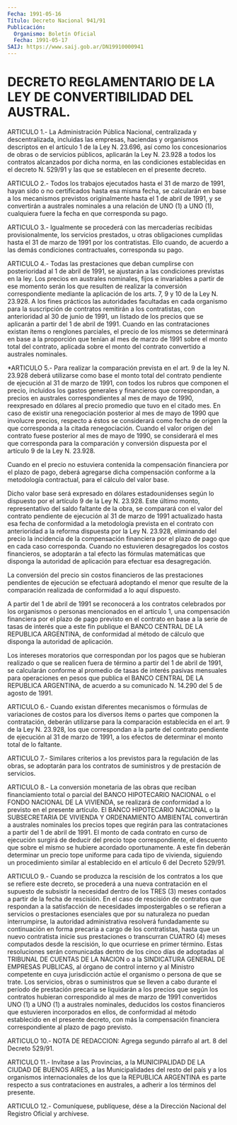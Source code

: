 ```yaml
---
Fecha: 1991-05-16
Título: Decreto Nacional 941/91
Publicación:
  Organismo: Boletín Oficial
  Fecha: 1991-05-17
SAIJ: https://www.saij.gob.ar/DN19910000941
---
```

# DECRETO REGLAMENTARIO DE LA LEY DE CONVERTIBILIDAD DEL AUSTRAL.

<a id="1"></a>
ARTICULO 1.- La Administración Pública Nacional, centralizada y descentralizada,  incluidas  las  empresas,  haciendas y organismos descriptos  en  el  artículo 1 de la Ley N. 23.696,  así  como  los concesionarios de obras  o  de servicios públicos, aplicarán la Ley N. 23.928 a todos los contratos  alcanzados por dicha norma, en las condiciones establecidas en el decreto  N.  529/91  y  las  que  se establecen en el presente decreto.

<a id="2"></a>
ARTICULO 2.- Todos los trabajos ejecutados hasta el 31 de marzo de 1991,  hayan  sido  o  no certificados hasta esa misma fecha, se calcularán en base a los mecanismos  previstos  originalmente hasta el  1  de abril de 1991, y se convertirán a australes  nominales  a una relación  de  UNO (1)  a UNO (1), cualquiera fuere la fecha en que corresponda su pago.

<a id="3"></a>
ARTICULO  3.-  Igualmente  se  procederá  con  las mercaderías recibidas  provisionalmente,  los  servicios  prestados,   u  otras obligaciones  cumplidas  hasta  el  31  de  marzo  de  1991 por los contratistas.  Ello  cuando,  de  acuerdo  a  las demás condiciones contractuales, corresponda su pago.

<a id="4"></a>
ARTICULO  4.-  Todas  las prestaciones que deban cumplirse con posterioridad al 1 de abril de 1991, se ajustarán a las condiciones  previstas  en  la    ley.  Los  precios  en  australes nominales, fijos e invariables a partir  de  ese  momento serán los que resulten de realizar la conversión correspondiente  mediante la aplicación de los arts. 7, 9 y 10 de la Ley N. 23.928. A  los fines prácticos  las  autoridades  facultadas  en cada organismo para  la suscripción  de  contratos  remitirán  a los  contratistas,    con anterioridad  al 30 de junio de 1991, un listado de los precios que se aplicarán a  partir  del  1  de  abril  de  1991.  Cuando en las contrataciones existan ítems  o renglones parciales, el  precio  de los  mismos  se  determinará  en base a la proporción que tenían al mes de marzo de 1991 sobre el monto  total  del  contrato, aplicada sobre  el  monto  del  contrato  convertido a australes  nominales.

<a id="5"></a>
*ARTICULO 5.- Para realizar la comparación prevista en el art. 9 de la  ley  N. 23.928  deberá utilizarse como base el monto total del contrato pendiente  de  ejecución  al  31 de marzo de 1991, con todos  los  rubros  que  componen el precio, incluidos  los  gastos generales y financieros que  correspondan,  a  precios en australes correspondientes al mes de mayo de 1990, reexpresado  en dólares al precio  promedio que tuvo en el citado mes. En caso de existir  una renegociación  posterior  al  mes  de  mayo  de  1990 que involucre precios, respecto a éstos se considerará como fecha  de  origen  la que  corresponda  a la citada renegociación. Cuando el valor origen del contrato fuese posterior al mes de mayo de 1990, se considerará  el  mes    que  corresponda  para  la  comparación  y conversión dispuesta por el artículo  9 de  la Ley N. 23.928.

Cuando  en  el  precio  no  estuviera  contenida  la   compensación financiera por el plazo de pago, deberá agregarse dicha compensación  conforme  a  la  metodología  contractual,  para   el cálculo del valor base.

Dicho  valor  base  será expresado en dólares estadounidenses según lo dispuesto por el artículo  9  de  la  Ley N. 23.928. Este último monto, representativo del saldo faltante de  la  obra, se comparará con el valor del contrato pendiente de ejecución al  31 de marzo de 1991  actualizado  hasta  esa fecha de conformidad a la metodología prevista en el contrato con  anterioridad  a  la  reforma dispuesta por  la  Ley N. 23.928, eliminando del precio la incidencia  de  la compensación  financiera  por  el  plazo  de  pago que en cada caso corresponda.  Cuando  no  estuvieren  desagregados    los    costos financieros,  se  adoptarán  a  tal efecto las fórmulas matemáticas que  disponga  la  autoridad  de  aplicación    para  efectuar  esa desagregación.

La conversión del precio sin costos financieros de las prestaciones  pendientes de  ejecución se efectuará  adoptando  el menor que resulte de la comparación  realizada  de conformidad a lo aquí dispuesto.

A  partir  del  1  de  abril de 1991 se reconocerá a los  contratos celebrados  por  los  organismos   o  personas  mencionados  en  el artículo  1,  una compensación financiera  por  el  plazo  de  pago previsto en el  contrato en base a la serie de tasas de interés que a este fin publique  el BANCO CENTRAL DE LA REPUBLICA ARGENTINA, de conformidad al método  de  cálculo  que  disponga la  autoridad de aplicación.

Los  intereses  moratorios  que correspondan por los pagos  que  se hubieran realizado o que se realicen  fuera de término a partir del 1 de abril de 1991, se calcularán conforme  al promedio de tasas de interés pasivas mensuales para operaciones en  pesos que publica el BANCO  CENTRAL  DE  LA  REPUBLICA  ARGENTINA,  de  acuerdo    a  su comunicado N. 14.290 del 5 de agosto de 1991.

<a id="6"></a>
ARTICULO 6.- Cuando existan diferentes mecanismos o fórmulas de variaciones  de  costos  para  los  diversos  ítems    o partes que componen  la  contratación,  deberán utilizarse para la comparación establecida en el art. 9 de la  Ley N. 23.928, los que correspondan a la parte del contrato pendiente  de  ejecución  al 31 de marzo de 1991,  a los efectos de determinar el monto total de  lo  faltante.

<a id="7"></a>
ARTICULO  7.-  Similares  criterios  a  los  previstos para la regulación  de  las  obras,  se  adoptarán  para  los contratos  de suministros y de prestación de servicios.

<a id="8"></a>
ARTICULO  8.- La conversión monetaria de las obras que reciban financiamiento total  o parcial del BANCO HIPOTECARIO NACIONAL o el FONDO NACIONAL DE LA VIVIENDA,  se  realizará  de  conformidad a lo previsto en el presente artículo. El BANCO HIPOTECARIO  NACIONAL  o la  SUBSECRETARIA  DE VIVIENDA Y ORDENAMIENTO AMBIENTAL convertirán a australes nominales  los  precios  topes  que  regirán  para  las contrataciones  a  partir  del 1 de abril de 1991. El monto de cada contrato en curso de ejecución  surgirá  de deducir del precio tope correspondiente,  el  descuento  que  sobre  el  mismo  se  hubiere acordado  oportunamente.  A este fin deberán determinar  un  precio tope uniforme para cada tipo de vivienda, siguiendo un procedimiento similar al establecido  en  el artículo 6 del Decreto 529/91.

<a id="9"></a>
ARTICULO 9.- Cuando se produzca la rescisión de los contratos a los  que  se  refiere  este  decreto,  se  procederá  a  una  nueva contratación  en  el  supuesto  de subsistir la necesidad dentro de los TRES (3) meses contados a partir  de  la fecha de rescisión. En el caso de rescisión de contratos que respondan  a  la satisfacción de  necesidades  impostergables  o  se  refieran  a  servicios    o prestaciones esenciales que por su naturaleza no puedan interrumpirse,  la  autoridad administrativa resolverá fundadamente su continuación en forma  precaria  a  cargo  de  los contratistas, hasta   que  un  nuevo  contratista  inicie  sus  prestaciones    o transcurran  CUATRO (4) meses computados desde la rescisión, lo que ocurriese en primer  término.  Estas resoluciones serán comunicadas dentro de los cinco días de adoptadas  al TRIBUNAL DE CUENTAS DE LA NACION o a la SINDICATURA GENERAL DE EMPRESAS  PUBLICAS,  al órgano de  control  interno  y al Ministro competente en cuya jurisdicción actúe el organismo o persona  de que se trate. Los servicios, obras o  suministros  que  se  lleven  a  cabo   durante  el  período  de prestación  precaria  se  liquidarán a los precios  que  según  los contratos  hubieran  correspondido    al   mes  de  marzo  de  1991 convertidos UNO (1) a UNO (1) a australes nominales,  deducidos los costos  financieros  que  estuvieren  incorporados  en  ellos,   de conformidad  al  método establecido en el presente decreto, con más la  compensación  financiera   correspondiente  al  plazo  de  pago previsto.

<a id="10"></a>
ARTICULO  10.- NOTA DE REDACCION: Agrega segundo párrafo al art. 8 del Decreto 529/91.

<a id="11"></a>
ARTICULO 11.- Invítase a las Provincias, a la MUNICIPALIDAD DE LA CIUDAD  DE  BUENOS  AIRES,  a  las Municipalidades del resto del país y a los organismos internacionales  de  los  que  la REPUBLICA ARGENTINA  es  parte respecto a sus contrataciones en australes,  a adherir a los términos del presente.

<a id="12"></a>
ARTICULO  12.-  Comuníquese,  publíquese,  dése a la Dirección Nacional del Registro Oficial y archívese.